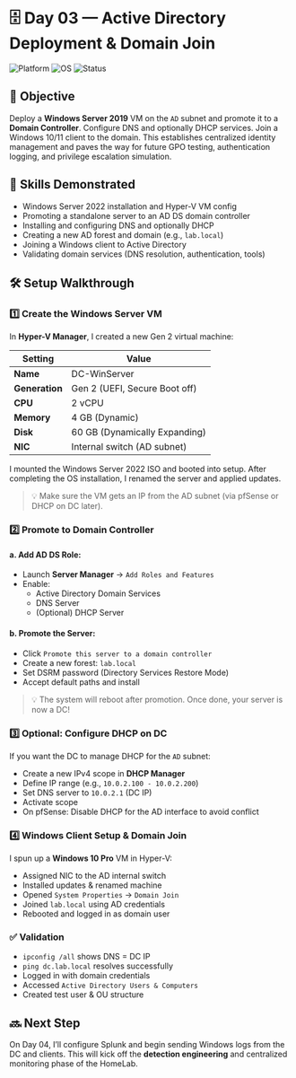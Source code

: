 # 🗄️ Day 03 — Active Directory Deployment & Domain Join

![Platform](https://img.shields.io/badge/platform-HyperV-blue?logo=windows)
![OS](https://img.shields.io/badge/Windows%20Server-2022-lightgrey?logo=windows)
![Status](https://img.shields.io/badge/status-in--progress-yellow)

## 🎯 Objective

Deploy a **Windows Server 2019** VM on the `AD` subnet and promote it to a **Domain Controller**. Configure DNS and optionally DHCP services. Join a Windows 10/11 client to the domain. This establishes centralized identity management and paves the way for future GPO testing, authentication logging, and privilege escalation simulation.

## 🧠 Skills Demonstrated

- Windows Server 2022 installation and Hyper-V VM config
- Promoting a standalone server to an AD DS domain controller
- Installing and configuring DNS and optionally DHCP
- Creating a new AD forest and domain (e.g., `lab.local`)
- Joining a Windows client to Active Directory
- Validating domain services (DNS resolution, authentication, tools)

## 🛠️ Setup Walkthrough

### 1️⃣ Create the Windows Server VM

In **Hyper-V Manager**, I created a new Gen 2 virtual machine:

| Setting       | Value                          |
|---------------|---------------------------------|
| **Name**      | DC-WinServer                   |
| **Generation**| Gen 2 (UEFI, Secure Boot off)   |
| **CPU**       | 2 vCPU                          |
| **Memory**    | 4 GB (Dynamic)                  |
| **Disk**      | 60 GB (Dynamically Expanding)   |
| **NIC**       | Internal switch (AD subnet)     |

I mounted the Windows Server 2022 ISO and booted into setup. After completing the OS installation, I renamed the server and applied updates.

> 💡 Make sure the VM gets an IP from the AD subnet (via pfSense or DHCP on DC later).

### 2️⃣ Promote to Domain Controller

#### a. Add AD DS Role:
- Launch **Server Manager** → `Add Roles and Features`
- Enable: 
  - Active Directory Domain Services
  - DNS Server
  - (Optional) DHCP Server

#### b. Promote the Server:
- Click `Promote this server to a domain controller`
- Create a new forest: `lab.local`
- Set DSRM password (Directory Services Restore Mode)
- Accept default paths and install

> 💡 The system will reboot after promotion. Once done, your server is now a DC!

### 3️⃣ Optional: Configure DHCP on DC

If you want the DC to manage DHCP for the `AD` subnet:

- Create a new IPv4 scope in **DHCP Manager**
- Define IP range (e.g., `10.0.2.100 - 10.0.2.200`)
- Set DNS server to `10.0.2.1` (DC IP)
- Activate scope
- On pfSense: Disable DHCP for the AD interface to avoid conflict

### 4️⃣ Windows Client Setup & Domain Join

I spun up a **Windows 10 Pro** VM in Hyper-V:

- Assigned NIC to the AD internal switch
- Installed updates & renamed machine
- Opened `System Properties` → `Domain Join`
- Joined `lab.local` using AD credentials
- Rebooted and logged in as domain user

### ✅ Validation

- `ipconfig /all` shows DNS = DC IP
- `ping dc.lab.local` resolves successfully
- Logged in with domain credentials
- Accessed `Active Directory Users & Computers`
- Created test user & OU structure

## 🔜 Next Step

On Day 04, I’ll configure Splunk and begin sending Windows logs from the DC and clients. This will kick off the **detection engineering** and centralized monitoring phase of the HomeLab.

